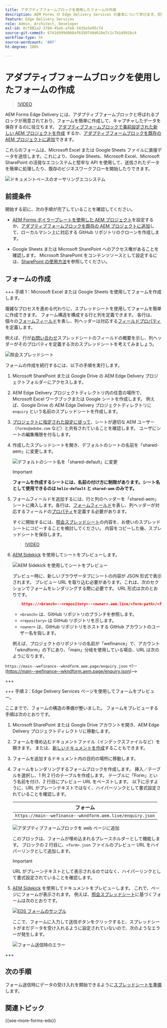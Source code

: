 ```yaml
---
title: アダプティブフォームブロックを使用したフォームの作成
description: AEM Forms の Edge Delivery Services の基本について学びます。完璧なフォームを素早く作成しましょう。AEM Forms Edge Delivery ドキュメントベースのオーサリング = 超高速かつ SEO に対応したフォームで、高い顧客満足度と検索エンジンを実現します。
feature: Edge Delivery Services
role: Admin, Architect, Developer
exl-id: 0cf881a2-3784-45eb-afe8-3435e5e95cf4
source-git-commit: 67416999d068af6350748d610e7c1c7b1d991bc4
workflow-type: ht
source-wordcount: '807'
ht-degree: 100%

---
```


# アダプティブフォームブロックを使用したフォームの作成

>[!VIDEO](https://video.tv.adobe.com/v/3427881?quality=12&learn=on)

AEM Forms Edge Delivery には、アダプティブフォームブロックと呼ばれるブロックが用意されており、フォームを簡単に作成して、キャプチャしたデータを保存するのに役立ちます。 [アダプティブフォームブロックで事前設定された新しい AEM プロジェクトを作成](/help/edge/docs/forms/tutorial.md#create-a-new-aem-project-pre-configured-with-adaptive-forms-block) するか、[アダプティブフォームブロックを既存の AEM プロジェクトに追加](/help/edge/docs/forms/tutorial.md#add-adaptive-forms-block-to-your-existing-aem-project)できます。

これらのフォームは、Microsoft Excel または Google Sheets ファイルに直接データを送信します。これにより、Google Sheets、Microsoft Excel、Microsoft SharePoint の活発なエコシステムと堅牢な API を使用して、送信されたデータを簡単に処理したり、既存のビジネスワークフローを開始したりできます。

![ドキュメントベースのオーサリングエコシステム](/help/edge/assets/document-based-authoring-workflow-create-form.png)


## 前提条件

開始する前に、次の手順が完了していることを確認してください。

* [AEM Forms ボイラープレートを使用した AEM プロジェクト](/help/edge/docs/forms/tutorial.md#create-a-new-aem-project-pre-configured-with-adaptive-forms-block)を設定するか、[アダプティブフォームブロックを既存の AEM プロジェクトに追加](/help/edge/docs/forms/tutorial.md#add-adaptive-forms-block-to-your-existing-aem-project)して、ローカルマシン上に対応する GitHub リポジトリのクローンを作成します。
<!--In this document, the local folder of your Edge Delivery Services (EDS) project is referred as `[EDS Project repository]`.  -->
* Google Sheets または Microsoft SharePoint へのアクセス権があることを確認します。 Microsoft SharePoint をコンテンツソースとして設定するには、[SharePoint の使用方法](https://www.aem.live/docs/setup-customer-sharepoint)を参照してください。



## フォームの作成

<!--
+++ Step 1: Add the Adaptive Forms Block to your Edge Delivery Services (EDS) project.

The Adaptive  empowers users to create forms for an Edge Delivery Service Site. However, this block isn't included in the default AEM boilerplate (used to create an Edge Delivery Services project). To seamlessly integrate the Adaptive Forms Block into your Edge Delivery Services project:

1. **Clone the Adaptive Forms Block repository**: Clone the [Adaptive Forms Block repository](https://github.com/adobe-rnd/form-block) on your local machine. It contains the code to render the form on an EDS webpage. In this document, the local folder of your Forms Block repository is referred as `[Adaptive Forms Block repository]`.
2. **Locate the Adaptive Forms Block Repository:** Access the [Adaptive Forms Block repository]/blocks/src folder and copy its content. 

3. on your local machine and copy the `form` folder. 
4. **Paste the Adaptive Forms Block's code into your EDS Project:**
Navigate to the [EDS Project repository]/blocks/ folder on your local machine and create a 'form' folder. Paste the `[Adaptive Forms Block repository]/blocks/src content`, copied in perevious step to the `[EDS Project repository]/blocks/form` folder.
1. **Commit Changes to GitHub:** Check in the `[EDS Project repository]/blocks/form` folder and its underlying files to your Edge Delivery Services project on GitHub.

After completing these steps, the Adaptive Forms Block is successfully added to your Edge Delivery Services (EDS) project repository on GitHub. You can now create and add forms to a EDS Sites page.
 

**Troubleshooting GitHub build issues**

Ensure a smooth GitHub build process by addressing potential issues:

* **Resolve Module Path Error:**
    If you encounter the error "Unable to resolve path to module "'../../scripts/lib-franklin.js'", navigate to the [EDS Project]/blocks/forms/form.js file. Update the import statement by replacing the lib-franklin.js file with the aem.js file.

* **Handle Linting Errors:**
    Should you come across any linting errors, you can bypass them. Open the [EDS Project]/package.json file and modify the "lint" script from "lint": "npm run lint:js && npm run lint:css" to "lint": "echo 'skipping linting for now'". Save the file and commit the changes to your GitHub project. -->

+++ 手順 1：Microsoft Excel または Google Sheets を使用してフォームを作成します。

複雑なプロセスを進める代わりに、スプレッドシートを使用してフォームを簡単に作成できます。 フォーム構造を構成する行と列を定義できます。 各行は、個々の[フォームフィールド](/help/edge/docs/forms/form-components.md#available-components)を表し、列ヘッダーは対応する[フィールドプロパティ](/help/edge/docs/forms/form-components.md#components-properties)を定義します。

例えば、行が[お問い合わせ](/help/edge/assets/enquiry.xlsx)スプレッドシートのフィールドの概要を示し、列ヘッダーがそのプロパティを定義する次のスプレッドシートを考えてみましょう。

![照会スプレッドシート](/help/edge/assets/enquiry-form-spreadsheet.png)

フォームの作成を続行するには、以下の手順を実行します。

1. Microsoft SharePoint または Google Drive の AEM Edge Delivery プロジェクトフォルダーにアクセスします。

1. AEM Edge Delivery プロジェクトディレクトリ内の任意の場所で、Microsoft Excel ワークブックまたは Google シートを作成します。 例えば、Google Drive の AEM Edge Delivery プロジェクトディレクトリに `enquiry` という名前のスプレッドシートを作成します。

   <!-- ![Sample Content on Google Drive](/help/edge/assets/upload-sample-files-to-your-content-folder.png)-->

1. [プロジェクトに指定された設定に従って](https://www.aem.live/docs/setup-customer-sharepoint)、シートが適切な AEM ユーザー（`forms@adobe.com` など）と共有されていることを確認します。 ユーザにシートの編集権限を付与します。

1. 作成したスプレッドシートを開き、デフォルトのシートの名前を「shared-aem」に変更します。

   ![デフォルトのシート名を「shared-default」に変更](/help/edge/assets/rename-sheet-to-shared-default.png)

   >[!IMPORTANT]
   >
   >**フォームを作成するシートには、名前の付け方に制限があります。シート名として使用できるのは `helix-default` と `shared-aem` のみです。**

1. フォームフィールドを追加するには、行と列のヘッダーを「shared-aem」シートに挿入します。各行は、[フォームフィールド](/help/edge/docs/forms/form-components.md#available-components)を表し、列ヘッダーが対応するフィールドの[プロパティ](/help/edge/docs/forms/form-components.md#components-properties)を定義する必要があります。


   すぐに開始するには、[照会スプレッドシート](/help/edge/assets/enquiry.xlsx)の内容を、お使いのスプレッドシートにコピーすることを検討してください。 内容をコピーした後、スプレッドシートを保存します。

   >[!VIDEO](https://video.tv.adobe.com/v/3427468?quality=12&learn=on)


1. [AEM Sidekick](https://www.aem.live/developer/tutorial#preview-and-publish-your-content) を使用してシートをプレビューします。

   ![AEM Sidekick を使用してシートをプレビュー](/help/edge/assets/preview-form.png)

   プレビュー時に、新しいブラウザータブにシートの内容が JSON 形式で表示されます。 プレビュー URL を取り込む必要があります。これは、次のセクションでフォームをレンダリングする際に必要です。 URL 形式は次のとおりです。


   ```JSON
       https://<branch>--<repository>--<owner>.aem.live/<form-path>/<form-file-name>.json
   ```

   * `<branch>` は、GitHub リポジトリのブランチを参照します。
   * `<repository>` は GitHub リポジトリを示します。
   * `<owner>` は、GitHub リポジトリをホストする GitHub アカウントのユーザー名を指します。

   例えば、プロジェクトのリポジトリの名前が「wefinance」で、アカウント「wkndform」の下にあり、「main」分岐を使用している場合、URL は次のようになります。

`https://main--wefinance--wkndform.aem.page/enquiry.json`
&lt;!--(https://main--wefinance--wkndform.aem.page/enquiry.json)-->


+++

+++ 手順 2：Edge Delivery Services ページを使用してフォームをプレビュー。


ここまでで、フォームの構造の準備が整いました。 フォームをプレビューする手順は次のとおりです。

1. Microsoft SharePoint または Google Drive アカウントを開き、AEM Edge Delivery プロジェクトディレクトリに移動します。



1. フォームを埋め込むドキュメントファイル（インデックスファイルなど）を開きます。 または、[新しいドキュメントを作成](/help/edge/assets/enquiry-form.docx)することもできます。

1. フォームを追加するドキュメント内の目的の場所に移動します。

1. フォームをレンダリングするフォームブロックを作成します。 挿入／テーブルを選択し、1 列 2 行のテーブルを作成します。 テーブルに「Form」という名前を付け、2 行目にプレビュー URL をペーストします。 以下に示すように、URL がプレーンテキストではなく、ハイパーリンクとして書式設定されていることを確認します。

   | フォーム |
   |---|
   | `https://main--wefinance--wkndform.aem.live/enquiry.json` |


   ![アダプティブフォームブロックを web ページに追加](/help/edge/assets/enquiry-doc-to-embed-form.png)

   このブロックは、フォームが埋め込まれるプレースホルダーとして機能します。 ブロックの 2 行目に、`<form>.json` ファイルのプレビュー URL をハイパーリンクとして追加します。

   >[!IMPORTANT]
   >
   >
   > URL がプレーンテキストとして表示されるのではなく、ハイパーリンクとして書式設定されていることを確認します。


1. [AEM Sidekick](https://www.aem.live/developer/tutorial#preview-and-publish-your-content) を使用してドキュメントをプレビューします。 これで、ページにフォームが表示されます。 例えば、[照会スプレッドシート](/help/edge/assets/enquiry-form.docx)に基づくフォームは次のとおりです。


   [![EDS フォームのサンプル](/help/edge/assets/updated-form.png)](https://main--wefinance--wkndform.aem.page/enquiry-form)

   ここで、フォームに入力して送信ボタンをクリックすると、スプレッドシートがまだデータを受け入れるように設定されていないので、次のようなエラーが発生します。

   ![フォーム送信時のエラー](/help/edge/assets/form-error.png)

+++


## 次の手順

フォーム送信時にデータの受け入れを開始できるように[スプレッドシートを準備](/help/edge/docs/forms/submit-forms.md)します。


## 関連トピック

{{see-more-forms-eds}}
